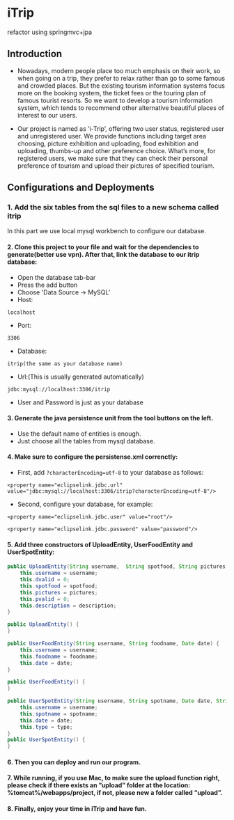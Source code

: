 # iTrip
refactor using springmvc+jpa

## Introduction
* Nowadays, modern people place too much emphasis on their work, so when going on a trip, they prefer to relax rather than go to some famous and crowded places. But the existing tourism information systems focus more on the booking system, the ticket fees or the touring plan of famous tourist resorts. So we want to develop a tourism information system, which tends to recommend other alternative beautiful places of interest to our users.

* Our project is named as ‘i-Trip’, offering two user status, registered user and unregistered user.  We provide functions including target area choosing, picture exhibition and uploading, food exhibition and uploading, thumbs-up and other preference choice. What’s more, for registered users, we make sure that they can check their personal preference of tourism and upload their pictures of specified tourism.

## Configurations and Deployments
### 1. Add the six tables from the sql files to a new schema called itrip
In this part we use local mysql workbench to configure our database.

#### 2. Clone this project to your file and wait for the dependencies to generate(better use vpn). After that, link the database to our itrip database:
* Open the database tab-bar
* Press the add button
* Choose 'Data Source -> MySQL'
* Host: 
```
localhost
```
* Port:
```
3306
```
* Database:
```
itrip(the same as your database name)
```
* Url:(This is usually generated automatically)
```
jdbc:mysql://localhost:3306/itrip
```
* User and Password is just as your database

#### 3. Generate the java persistence unit from the tool buttons on the left. 
* Use the default name of entities is enough.
* Just choose all the tables from mysql database.

#### 4. Make sure to configure the persistense.xml correnctly:
* First, add ```?characterEncoding=utf-8``` to your database as follows:
```
<property name="eclipselink.jdbc.url" value="jdbc:mysql://localhost:3306/itrip?characterEncoding=utf-8"/>
```

* Second, configure your database, for example:
```
<property name="eclipselink.jdbc.user" value="root"/>
```
```
<property name="eclipselink.jdbc.password" value="password"/>
```

#### 5. Add three constructors of UploadEntity, UserFoodEntity and UserSpotEntity:
```Java
public UploadEntity(String username,  String spotfood, String pictures, String description) {
	this.username = username;
	this.dvalid = 0;
	this.spotfood = spotfood;
	this.pictures = pictures;
	this.pvalid = 0;
	this.description = description;
}

public UploadEntity() {
}
```
```Java
public UserFoodEntity(String username, String foodname, Date date) {
    this.username = username;
    this.foodname = foodname;
    this.date = date;
}

public UserFoodEntity() {
}
```
```Java
public UserSpotEntity(String username, String spotname, Date date, String type) {
	this.username = username;
	this.spotname = spotname;
	this.date = date;
	this.type = type;
}
public UserSpotEntity() {
}
```

#### 6. Then you can deploy and run our program.

#### 7. While running, if you use Mac, to make sure the upload function right, please check if there exists an ”upload” folder at the location: %tomcat%/webapps/project, if not, please new a folder called “upload”.

#### 8. Finally, enjoy your time in iTrip and have fun.
